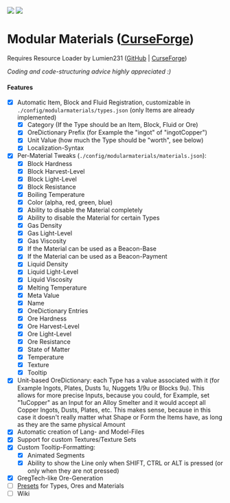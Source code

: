 [![](http://cf.way2muchnoise.eu/381517.svg)](https://www.curseforge.com/minecraft/mc-mods/modular-materials) [![](http://cf.way2muchnoise.eu/versions/381517.svg)](https://www.curseforge.com/minecraft/mc-mods/modular-materials)

Modular Materials ([CurseForge](https://www.curseforge.com/minecraft/mc-mods/modular-materials))
=================
Requires Resource Loader by Lumien231 ([GitHub](https://github.com/lumien231/Resource-Loader) | [CurseForge](https://www.curseforge.com/minecraft/mc-mods/resource-loader))

*Coding and code-structuring advice highly appreciated :)*

#### Features

 - [x] Automatic Item, Block and Fluid Registration, customizable in `./config/modularmaterials/types.json` (only Items are already implemented)
    - [x] Category (If the Type should be an Item, Block, Fluid or Ore)
    - [x] OreDictionary Prefix (for Example the "ingot" of "ingotCopper")
    - [x] Unit Value (how much the Type should be "worth", see below)
    - [x] Localization-Syntax
 - [x] Per-Material Tweaks (`./config/modularmaterials/materials.json`):
    - [x] Block Hardness
    - [x] Block Harvest-Level
    - [x] Block Light-Level
    - [x] Block Resistance
    - [x] Boiling Temperature
    - [x] Color (alpha, red, green, blue)
    - [x] Ability to disable the Material completely
    - [x] Ability to disable the Material for certain Types
    - [x] Gas Density
    - [x] Gas Light-Level
    - [x] Gas Viscosity
    - [x] If the Material can be used as a Beacon-Base
    - [x] If the Material can be used as a Beacon-Payment
    - [x] Liquid Density
    - [x] Liquid Light-Level
    - [x] Liquid Viscosity
    - [x] Melting Temperature
    - [x] Meta Value
    - [x] Name
    - [x] OreDictionary Entries
    - [x] Ore Hardness
    - [x] Ore Harvest-Level
    - [x] Ore Light-Level
    - [x] Ore Resistance
    - [x] State of Matter
    - [x] Temperature
    - [x] Texture
    - [x] Tooltip
 - [x] Unit-based OreDictionary: each Type has a value associated with it (for Example Ingots, Plates, Dusts 1u, Nuggets 1/9u or Blocks 9u). This allows for more precise Inputs, because you could, for Example, set "1uCopper" as an Input for an Alloy Smelter and it would accept all Copper Ingots, Dusts, Plates, etc. This makes sense, because in this case it doesn't really matter what Shape or Form the Items have, as long as they are the same physical Amount
 - [x] Automatic creation of Lang- and Model-Files
 - [x] Support for custom Textures/Texture Sets
 - [x] Custom Tooltip-Formatting:
    - [x] Animated Segments
    - [x] Ability to show the Line only when SHIFT, CTRL or ALT is pressed (or only when they are not pressed)
 - [x] GregTech-like Ore-Generation
 - [ ] [Presets](presets/) for Types, Ores and Materials
 - [ ] Wiki

